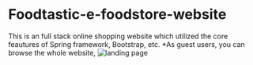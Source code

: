 # Foodtastic-e-foodstore-website
This is an full stack online shopping website which utilized the core feautures of Spring framework, Bootstrap, etc. 
*As guest users, you can browse the whole website, 
![landing page](https://github.com/OliviaLiyuanWei/Foodtastic-e-foodstore-website/blob/master/img-capture/foodtastic1.JPG)
